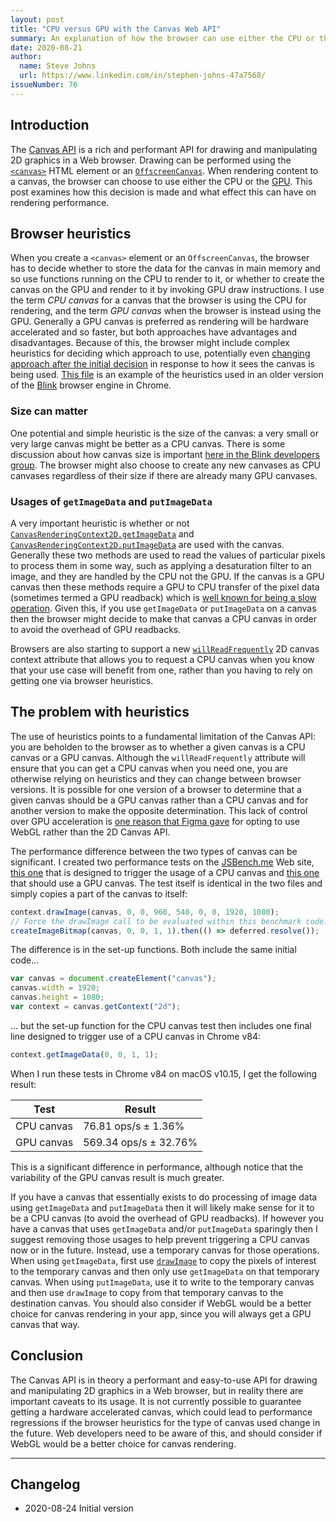 ```yaml
---
layout: post
title: "CPU versus GPU with the Canvas Web API"
summary: An explanation of how the browser can use either the CPU or the GPU to render to a canvas when using the Canvas Web API, and how this decision can affect the performance of your Web app.
date: 2020-08-21
author:
  name: Steve Johns
  url: https://www.linkedin.com/in/stephen-johns-47a7568/
issueNumber: 76
---
```


## Introduction

The [Canvas API](https://developer.mozilla.org/en-US/docs/Web/API/Canvas_API) is a rich and performant API for drawing and manipulating 2D graphics in a Web browser. Drawing can be performed using the [`<canvas>`](https://developer.mozilla.org/en-US/docs/Web/HTML/Element/canvas) HTML element or an [`OffscreenCanvas`](https://developer.mozilla.org/en-US/docs/Web/API/OffscreenCanvas). When rendering content to a canvas, the browser can choose to use either the CPU or the [GPU](https://en.wikipedia.org/wiki/Graphics_processing_unit). This post examines how this decision is made and what effect this can have on rendering performance.

## Browser heuristics

When you create a `<canvas>` element or an `OffscreenCanvas`, the browser has to decide whether to store the data for the canvas in main memory and so use functions running on the CPU to render to it, or whether to create the canvas on the GPU and render to it by invoking GPU draw instructions. I use the term _CPU canvas_ for a canvas that the browser is using the CPU for rendering, and the term _GPU canvas_ when the browser is instead using the GPU. Generally a GPU canvas is preferred as rendering will be hardware accelerated and so faster, but both approaches have advantages and disadvantages. Because of this, the browser might include complex heuristics for deciding which approach to use, potentially even [changing approach after the initial decision](https://www.reddit.com/r/javascript/comments/ac9hdb/calling_getimagedata_potentially_puts_you_canvas/) in response to how it sees the canvas is being used. [This file](https://chromium.googlesource.com/chromium/src/+/41d279a5476937a3981a8413be722d42da0de0d2/third_party/WebKit/Source/platform/graphics/ExpensiveCanvasHeuristicParameters.h) is an example of the heuristics used in an older version of the [Blink](<https://en.wikipedia.org/wiki/Blink_(browser_engine)>) browser engine in Chrome.

### Size can matter

One potential and simple heuristic is the size of the canvas: a very small or very large canvas might be better as a CPU canvas. There is some discussion about how canvas size is important [here in the Blink developers group](https://groups.google.com/a/chromium.org/g/blink-dev/c/NPSQdiXSK4w/m/jgzIaJPJxh8J). The browser might also choose to create any new canvases as CPU canvases regardless of their size if there are already many GPU canvases.

### Usages of `getImageData` and `putImageData`

A very important heuristic is whether or not [`CanvasRenderingContext2D.getImageData`](https://developer.mozilla.org/en-US/docs/Web/API/CanvasRenderingContext2D/getImageData) and [`CanvasRenderingContext2D.putImageData`](https://developer.mozilla.org/en-US/docs/Web/API/CanvasRenderingContext2D/putImageData) are used with the canvas. Generally these two methods are used to read the values of particular pixels to process them in some way, such as applying a desaturation filter to an image, and they are handled by the CPU not the GPU. If the canvas is a GPU canvas then these methods require a GPU to CPU transfer of the pixel data (sometimes termed a GPU readback) which is [well known for being a slow operation](https://superuser.com/questions/1478985/why-is-there-a-bottleneck-sending-data-from-a-gpu-to-a-cpu-but-less-so-from-cp). Given this, if you use `getImageData` or `putImageData` on a canvas then the browser might decide to make that canvas a CPU canvas in order to avoid the overhead of GPU readbacks.

Browsers are also starting to support a new [`willReadFrequently`](https://developer.mozilla.org/en-US/docs/Web/API/HTMLCanvasElement/getContext) 2D canvas context attribute that allows you to request a CPU canvas when you know that your use case will benefit from one, rather than you having to rely on getting one via browser heuristics.

## The problem with heuristics

The use of heuristics points to a fundamental limitation of the Canvas API: you are beholden to the browser as to whether a given canvas is a CPU canvas or a GPU canvas. Although the `willReadFrequently` attribute will ensure that you can get a CPU canvas when you need one, you are otherwise relying on heuristics and they can change between browser versions. It is possible for one version of a browser to determine that a given canvas should be a GPU canvas rather than a CPU canvas and for another version to make the opposite determination. This lack of control over GPU acceleration is [one reason that Figma gave](https://www.figma.com/blog/building-a-professional-design-tool-on-the-web/) for opting to use WebGL rather than the 2D Canvas API.

The performance difference between the two types of canvas can be significant. I created two performance tests on the [JSBench.me](https://jsbench.me/) Web site, [this one](https://jsbench.me/bbke790qc2/1) that is designed to trigger the usage of a CPU canvas and [this one](https://jsbench.me/8ake791cw4/1) that should use a GPU canvas. The test itself is identical in the two files and simply copies a part of the canvas to itself:

```js
context.drawImage(canvas, 0, 0, 960, 540, 0, 0, 1920, 1080);
// Force the drawImage call to be evaluated within this benchmark code:
createImageBitmap(canvas, 0, 0, 1, 1).then(() => deferred.resolve());
```

The difference is in the set-up functions. Both include the same initial code...

```js
var canvas = document.createElement("canvas");
canvas.width = 1920;
canvas.height = 1080;
var context = canvas.getContext("2d");
```

... but the set-up function for the CPU canvas test then includes one final line designed to trigger use of a CPU canvas in Chrome v84:

```js
context.getImageData(0, 0, 1, 1);
```

When I run these tests in Chrome v84 on macOS v10.15, I get the following result:

| Test       | Result                |
| ---------- | --------------------- |
| CPU canvas | 76.81 ops/s ± 1.36%   |
| GPU canvas | 569.34 ops/s ± 32.76% |

This is a significant difference in performance, although notice that the variability of the GPU canvas result is much greater.

If you have a canvas that essentially exists to do processing of image data using `getImageData` and `putImageData` then it will likely make sense for it to be a CPU canvas (to avoid the overhead of GPU readbacks). If however you have a canvas that uses `getImageData` and/or `putImageData` sparingly then I suggest removing those usages to help prevent triggering a CPU canvas now or in the future. Instead, use a temporary canvas for those operations. When using `getImageData`, first use [`drawImage`](https://developer.mozilla.org/en-US/docs/Web/API/CanvasRenderingContext2D/drawImage) to copy the pixels of interest to the temporary canvas and then only use `getImageData` on that temporary canvas. When using `putImageData`, use it to write to the temporary canvas and then use `drawImage` to copy from that temporary canvas to the destination canvas. You should also consider if WebGL would be a better choice for canvas rendering in your app, since you will always get a GPU canvas that way.

## Conclusion

The Canvas API is in theory a performant and easy-to-use API for drawing and manipulating 2D graphics in a Web browser, but in reality there are important caveats to its usage. It is not currently possible to guarantee getting a hardware accelerated canvas, which could lead to performance regressions if the browser heuristics for the type of canvas used change in the future. Web developers need to be aware of this, and should consider if WebGL would be a better choice for canvas rendering.

---

## Changelog

- 2020-08-24 Initial version
